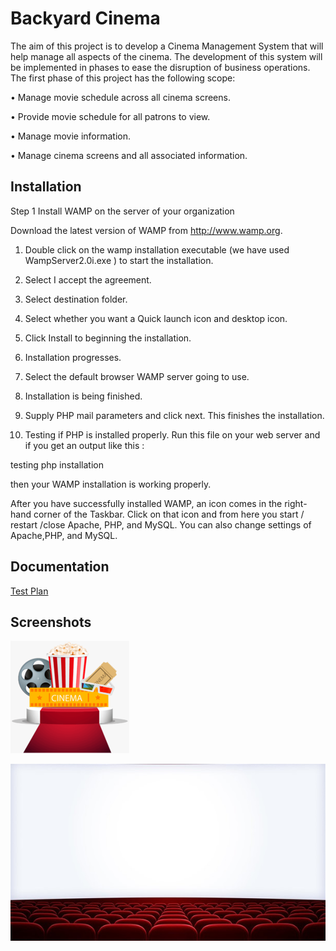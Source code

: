 
# Backyard Cinema

The aim of this project is to develop a Cinema Management System that will help manage all aspects of the cinema. The development of this system will be implemented in phases to ease the disruption of business operations. The first phase of this project has the following scope:

• Manage movie schedule across all cinema screens.

• Provide movie schedule for all patrons to view.

• Manage movie information.

• Manage cinema screens and all associated information.

## Installation

Step 1 Install WAMP on the server of your organization

 Download the latest version of WAMP from http://www.wamp.org.

1. Double click on the wamp installation executable (we have used WampServer2.0i.exe ) to start the installation.

2. Select I accept the agreement.

3. Select destination folder.
4. Select whether you want a Quick launch icon and desktop icon.
5. Click Install to beginning the installation.
6. Installation progresses.
7. Select the default browser WAMP server going to use.
8. Installation is being finished.
9. Supply PHP mail parameters and click next. This finishes the installation.
10. Testing if PHP is installed properly.
Run this file on your web server and if you get an output like this :

testing php installation
 
then your WAMP installation  is working properly.

After you have successfully installed WAMP, an icon comes in the right-hand corner of the Taskbar. Click on that icon and from here you start / restart /close Apache, PHP, and MySQL. You can also change settings of Apache,PHP, and MySQL.

## Documentation

[Test Plan](https://github.com/hjames908/backyardtst/blob/main/Test%20Plan.docx)


## Screenshots

![Main Screen](https://raw.githubusercontent.com/hjames908/backyardtst/main/logo.png)

![Movies](https://raw.githubusercontent.com/hjames908/backyardtst/main/backgrnd.jpg)